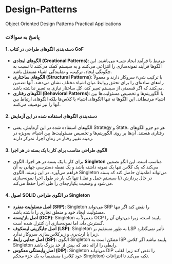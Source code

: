 # Design-Patterns
Object Oriented Design Patterns Practical Applications


### پاسخ به سوالات

#### 1. دسته‌بندی الگوهای طراحی در کتاب GoF
- **الگوهای ایجادی (Creational Patterns)**: مرتبط با فرآیند ایجاد شیء می‌باشند. این الگوها فرآیند نمونه‌سازی را انتزاعی می‌کنند و به سیستم کمک می‌کنند تا نسبت به چگونگی ایجاد، ترکیب، و نمایندگی اشیاء مستقل باشد.
- **الگوهای ساختاری (Structural Patterns)**: با ترکیب شیء سروکار دارند و معمولاً راه‌های ساده‌ای را برای تحقق روابط میان اشیاء مختلف نشان می‌دهند. آنها تضمین می‌کنند که اگر قسمتی از سیستم تغییر کند، کل ساختار نیازی به تغییر نداشته باشد.
- **الگوهای رفتاری (Behavioral Patterns)**: با الگوریتم‌ها و تخصیص مسئولیت‌ها بین اشیاء مرتبط‌اند. این الگوها نه تنها الگوهای اشیاء یا کلاس‌ها بلکه الگوهای ارتباط بین آنها را نیز توصیف می‌کنند.

#### 2. دسته‌بندی الگوهای استفاده شده در این آزمایش
- الگوهای استفاده شده در این آزمایش، یعنی Strategy و State، هر دو جزو الگوهای رفتاری هستند. آن‌ها بر روی الگوریتم‌ها و تخصیص مسئولیت‌ها بین اشیاء، به‌ویژه در زمینه تغییر رفتار در زمان اجرا، تمرکز دارند.

#### 3. الگوی طراحی مناسب برای کار با یک بسته در هر اجرا
- برای کار با یک بسته در هر اجرا، الگوی **Singleton** مناسب است. این الگو تضمین می‌کند که یک کلاس تنها یک نمونه داشته باشد و یک نقطه دسترسی جهانی به آن فراهم می‌آورد. در این زمینه، الگوی Singleton می‌تواند اطمینان حاصل کند که بسته در حال پردازش (یا سیستم حمل و نقل) تنها یک بار در طول اجرا نمونه‌سازی می‌شود و وضعیت یکپارچه‌ای را طی اجرا حفظ می‌کند.

#### 4. اصول SOLID در الگوی طراحی Singleton
- **اصل مسئولیت منفرد (SRP)**: Singleton می‌تواند SRP را نقض کند اگر تنها مسئولیت ایجاد خود و منطق تجاری را داشته باشد.
- **اصل باز/بسته (OCP)**: Singleton معمولاً به OCP پایبند است، زیرا می‌توان آن را گسترش داد، اما نمونه‌سازی آن کنترل شده است.
- **اصل جایگزینی لیسکوف (LSP)**: Singleton به طور مستقیم بر LSP تأثیر نمی‌گذارد زیرا با ارث‌بری و زیرکلاس‌سازی سروکار ندارد.
- **اصل جدایی رابط (ISP)**: الگوی Singleton ممکن است به ISP پایبند نباشد اگر کلاس Singleton رابطی را ارائه دهد که بیش از حد بزرگ باشد.
- **اصل وابستگی معکوس (DIP)**: Singleton می‌تواند DIP را نقض کند زیرا اغلب مستقیماً به یک جزء محکم (خود کلاس Singleton) تکیه می‌کند تا انتزاعات.
